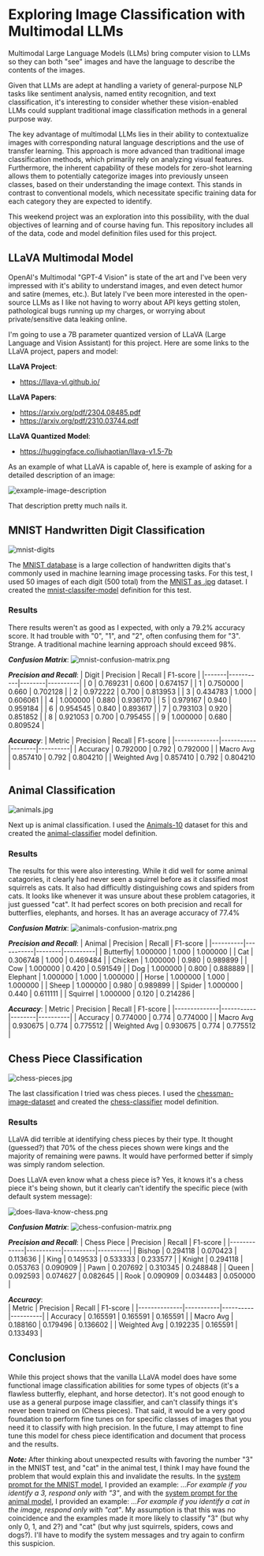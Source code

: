 # Exploring Image Classification with Multimodal LLMs

Multimodal Large Language Models (LLMs) bring computer vision to LLMs so they can both "see" images and have the language to describe the contents of the images.

Given that LLMs are adept at handling a variety of general-purpose NLP tasks like sentiment analysis, named entity recognition, and text classification, it's interesting to consider whether these vision-enabled LLMs could supplant traditional image classification methods in a general purpose way.

The key advantage of multimodal LLMs lies in their ability to contextualize images with corresponding natural language descriptions and the use of transfer learning. This approach is more advanced than traditional image classification methods, which primarily rely on analyzing visual features. Furthermore, the inherent capability of these models for zero-shot learning allows them to potentially categorize images into previously unseen classes, based on their understanding the image context. This stands in contrast to conventional models, which necessitate specific training data for each category they are expected to identify.

This weekend project was an exploration into this possibility, with the dual objectives of learning and of course having fun. This repository includes all of the data, code and model definition files used for this project.


## LLaVA Multimodal Model

OpenAI's Multimodal "GPT-4 Vision" is state of the art and I've been very impressed with it's ability to understand images, and even detect humor and satire (memes, etc.). But lately I've been more interested in the open-source LLMs as I like not having to worry about API keys getting stolen, pathological bugs running up my charges, or worrying about private/sensitive data leaking online.

I'm going to use a 7B parameter quantized version of LLaVA (Large Language and Vision Assistant) for this project. Here are some links to the LLaVA project, papers and model:

**LLaVA Project**:
- https://llava-vl.github.io/

**LLaVA Papers**:
- https://arxiv.org/pdf/2304.08485.pdf
- https://arxiv.org/pdf/2310.03744.pdf

**LLaVA Quantized Model**:
- https://huggingface.co/liuhaotian/llava-v1.5-7b

As an example of what LLaVA is capable of, here is example of asking for a detailed description of an image:

![example-image-description](image_data/example_image_description.png)

That description pretty much nails it.

## MNIST Handwritten Digit Classification
![mnist-digits](image_data/mnist-digits.png)

The [MNIST database](https://en.wikipedia.org/wiki/MNIST_database) is a large collection of handwritten digits that's commonly used in machine learning image processing tasks. For this test, I used 50 images of each digit (500 total) from the [MNIST as .jpg](https://www.kaggle.com/datasets/scolianni/mnistasjpg) dataset. I created the [mnist-classifer-model](modelfiles/mnist-number-classifier.Modelfile) definition for this test.

### Results

There results weren't as good as I expected, with only a 79.2% accuracy score. It had trouble with "0", "1", and "2", often confusing them for "3". Strange. A traditional machine learning approach should exceed 98%. 

***Confusion Matrix***:
![mnist-confusion-matrix.png](results/mnist-confusion-matrix.png)

***Precision and Recall***:
| Digit | Precision | Recall | F1-score |
|-------|-----------|--------|----------|
| 0     | 0.769231  | 0.600  | 0.674157 |
| 1     | 0.750000  | 0.660  | 0.702128 |
| 2     | 0.972222  | 0.700  | 0.813953 |
| 3     | 0.434783  | 1.000  | 0.606061 |
| 4     | 1.000000  | 0.880  | 0.936170 |
| 5     | 0.979167  | 0.940  | 0.959184 |
| 6     | 0.954545  | 0.840  | 0.893617 |
| 7     | 0.793103  | 0.920  | 0.851852 |
| 8     | 0.921053  | 0.700  | 0.795455 |
| 9     | 1.000000  | 0.680  | 0.809524 |

***Accuracy***:
| Metric       | Precision | Recall | F1-score |
|--------------|-----------|--------|----------|
| Accuracy     | 0.792000  | 0.792  | 0.792000 |
| Macro Avg    | 0.857410  | 0.792  | 0.804210 |
| Weighted Avg | 0.857410  | 0.792  | 0.804210 |



## Animal Classification
![animals.jpg](image_data/animals.png)

Next up is animal classification. I used the [Animals-10](https://www.kaggle.com/datasets/alessiocorrado99/animals10) dataset for this and created the [animal-classifier](modelfiles/animal-classifier.Modelfile) model definition.

### Results
The results for this were also interesting. While it did well for some animal catagories, it clearly had never seen a squirrel before as it classified most squirrels as cats. It also had difficultly distinguishing cows and spiders from cats. It looks like whenever it was unsure about these problem catagories, it just guessed "cat". It had perfect scores on both precision and recall for butterflies, elephants, and horses. It has an average accuracy of 77.4%

***Confusion Matrix***:
![animals-confusion-matrix.png](results/animals-confusion-matrix.png)

***Precision and Recall***:
| Animal   | Precision | Recall | F1-score |
|----------|-----------|--------|----------|
| Butterfly| 1.000000  | 1.000  | 1.000000 |
| Cat      | 0.306748  | 1.000  | 0.469484 |
| Chicken  | 1.000000  | 0.980  | 0.989899 |
| Cow      | 1.000000  | 0.420  | 0.591549 |
| Dog      | 1.000000  | 0.800  | 0.888889 |
| Elephant | 1.000000  | 1.000  | 1.000000 |
| Horse    | 1.000000  | 1.000  | 1.000000 |
| Sheep    | 1.000000  | 0.980  | 0.989899 |
| Spider   | 1.000000  | 0.440  | 0.611111 |
| Squirrel | 1.000000  | 0.120  | 0.214286 |

***Accuracy***:
| Metric       | Precision | Recall | F1-score |
|--------------|-----------|--------|----------|
| Accuracy     | 0.774000  | 0.774  | 0.774000 |
| Macro Avg    | 0.930675  | 0.774  | 0.775512 |
| Weighted Avg | 0.930675  | 0.774  | 0.775512 |

## Chess Piece Classification
![chess-pieces.jpg](image_data/chess-pieces.png)

The last classification I tried was chess pieces. I used the [chessman-image-dataset](https://www.kaggle.com/datasets/niteshfre/chessman-image-dataset) and created the [chess-classifier](modelfiles/chess-classifier.Modelfile) model definition.

### Results

LLaVA did terrible at identifying chess pieces by their type. It thought (guessed?) that 70% of the chess pieces shown were kings and the majority of remaining were pawns. It would have performed better if simply was simply random selection. 

Does LLaVA even know what a chess piece is? Yes, it knows it's a chess piece it's being shown, but it clearly can't identify the specific piece (with default system message):

![does-llava-know-chess.png](image_data/does-llava-know-chess.png)

***Confusion Matrix***:
![chess-confusion-matrix.png](results/chess-confusion-matrix.png)

***Precision and Recall***:
| Chess Piece | Precision | Recall   | F1-score |
|-------------|-----------|----------|----------|
| Bishop      | 0.294118  | 0.070423 | 0.113636 |
| King        | 0.149533  | 0.533333 | 0.233577 |
| Knight      | 0.294118  | 0.053763 | 0.090909 |
| Pawn        | 0.207692  | 0.310345 | 0.248848 |
| Queen       | 0.092593  | 0.074627 | 0.082645 |
| Rook        | 0.090909  | 0.034483 | 0.050000 |

***Accuracy***:               
| Metric       | Precision | Recall   | F1-score |
|--------------|-----------|----------|----------|
| Accuracy     | 0.165591  | 0.165591 | 0.165591 |
| Macro Avg    | 0.188160  | 0.179496 | 0.136602 |
| Weighted Avg | 0.192235  | 0.165591 | 0.133493 |

## Conclusion  

While this project shows that the vanilla LLaVA model does have some functional image classification abilities for some types of objects (it's a flawless butterfly, elephant, and horse detector). It's not good enough to use as a general purpose image classifier, and can't classify things it's never been trained on (Chess pieces). That said, it would be a very good foundation to perform fine tunes on for specific classes of images that you need it to classify with high precision. In the future, I may attempt to fine tune this model for chess piece identification and document that process and the results.

***Note:*** After thinking about unexpected results with favoring the number "3" in the MNIST test, and "cat" in the animal test, I think I may have found the problem that would explain this and invalidate the results. In the [system prompt for the MNIST model](modelfiles/mnist-number-classifier.Modelfile), I provided an example: *...For example if you identify a 3, respond only with "3"*, and with the [system prompt for the animal model](modelfiles/animal-classifier.Modelfile), I provided an example: *...For example if you identify a cat in the image, respond only with "cat"*.  My assumption is that this was no coincidence and the examples made it more likely to classify "3" (but why only 0, 1, and 2?) and "cat" (but why just squirrels, spiders, cows and dogs?).  I'll have to modify the system messages and try again to confirm this suspicion. 
